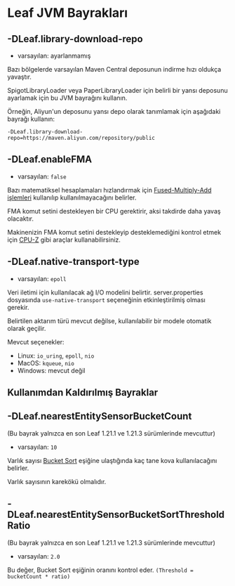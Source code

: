# Leaf JVM Bayrakları

## -DLeaf.library-download-repo

- varsayılan: ayarlanmamış

Bazı bölgelerde varsayılan Maven Central deposunun indirme hızı oldukça yavaştır.

SpigotLibraryLoader veya PaperLibraryLoader için belirli bir yansı deposunu ayarlamak için bu JVM bayrağını kullanın.

Örneğin, Aliyun'un deposunu yansı depo olarak tanımlamak için aşağıdaki bayrağı kullanın:

```
-DLeaf.library-download-repo=https://maven.aliyun.com/repository/public
```

## -DLeaf.enableFMA

- varsayılan: `false`

Bazı matematiksel hesaplamaları hızlandırmak için [Fused-Multiply-Add işlemleri](https://en.wikipedia.org/wiki/Multiply%E2%80%93accumulate_operation) kullanılıp kullanılmayacağını belirler.

FMA komut setini destekleyen bir CPU gerektirir, aksi takdirde daha yavaş olacaktır.

Makinenizin FMA komut setini destekleyip desteklemediğini kontrol etmek için [CPU-Z](https://www.cpuid.com/softwares/cpu-z.html) gibi araçlar kullanabilirsiniz.

## -DLeaf.native-transport-type

- varsayılan: `epoll`

Veri iletimi için kullanılacak ağ I/O modelini belirtir. server.properties dosyasında `use-native-transport` seçeneğinin etkinleştirilmiş olması gerekir.

Belirtilen aktarım türü mevcut değilse, kullanılabilir bir modele otomatik olarak geçilir.

Mevcut seçenekler:

- Linux: `io_uring`, `epoll`, `nio`
- MacOS: `kqueue`, `nio`
- Windows: mevcut değil

## Kullanımdan Kaldırılmış Bayraklar

## -DLeaf.nearestEntitySensorBucketCount

(Bu bayrak yalnızca en son Leaf 1.21.1 ve 1.21.3 sürümlerinde mevcuttur)

- varsayılan: `10`

Varlık sayısı [Bucket Sort](https://en.wikipedia.org/wiki/Bucket_sort) eşiğine ulaştığında kaç tane kova kullanılacağını belirler.

Varlık sayısının karekökü olmalıdır.

## -DLeaf.nearestEntitySensorBucketSortThresholdRatio

(Bu bayrak yalnızca en son Leaf 1.21.1 ve 1.21.3 sürümlerinde mevcuttur)

- varsayılan: `2.0`

Bu değer, Bucket Sort eşiğinin oranını kontrol eder. `(Threshold = bucketCount * ratio)`
